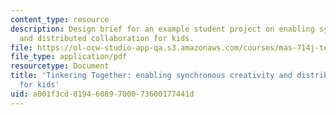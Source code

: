 ```yaml
---
content_type: resource
description: Design brief for an example student project on enabling synchronous creativity
  and distributed collaboration for kids.
file: https://ol-ocw-studio-app-qa.s3.amazonaws.com/courses/mas-714j-technologies-for-creative-learning-fall-2009/a001f3cd81946089700073600177441d_MITMAS_714JF09_pro_xbrief4.pdf
file_type: application/pdf
resourcetype: Document
title: 'Tinkering Together: enabling synchronous creativity and distributed collaboration
  for kids'
uid: a001f3cd-8194-6089-7000-73600177441d
---
```

